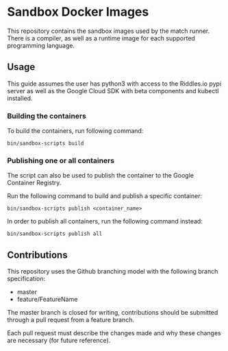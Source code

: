 # Sandbox Docker Images

This repository contains the sandbox images used by the match runner. There is a compiler, as well as a runtime image
for each supported programming language.

## Usage

This guide assumes the user has python3 with access to the Riddles.io pypi server as well as the Google Cloud SDK with
beta components and kubectl installed.

### Building the containers

To build the containers, run following command:

```
bin/sandbox-scripts build
```

### Publishing one or all containers

The script can also be used to publish the container to the Google Container Registry.

Run the following command to build and publish a specific container:

```
bin/sandbox-scripts publish <container_name>
```

In order to publish all containers, run the following command instead:

```
bin/sandbox-scripts publish all
```

## Contributions

This repository uses the Github branching model with the following
branch specification:

- master
- feature/FeatureName

The master branch is closed for writing, contributions should be
submitted through a pull request from a feature branch.

Each pull request must describe the changes made and why these changes
are necessary (for future reference).
